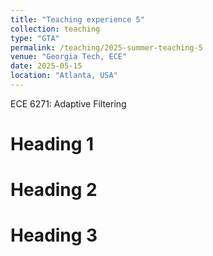 ```yaml
---
title: "Teaching experience 5"
collection: teaching
type: "GTA"
permalink: /teaching/2025-summer-teaching-5
venue: "Georgia Tech, ECE"
date: 2025-05-15
location: "Atlanta, USA"
---
```

ECE 6271: Adaptive Filtering

Heading 1
======

Heading 2
======

Heading 3
======
